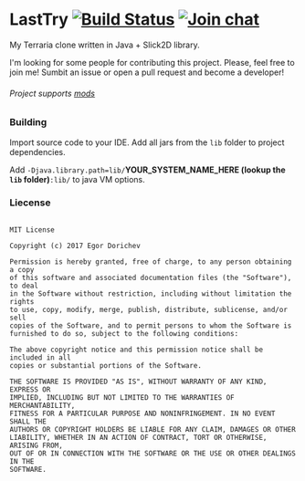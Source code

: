# LastTry [![Build Status](https://travis-ci.org/egordorichev/tiny-network.svg?branch=master)](https://travis-ci.org/egordorichev/LastTry) [![Join chat](https://img.shields.io/gitter/room/nwjs/nw.js.svg)](https://gitter.im/last-try/Lobby)

My Terraria clone written in Java + Slick2D library. 

I'm looking for some people for contributing this project.
Please, feel free to join me! Sumbit an issue or open a pull request and become a developer! 

###### Project supports [mods](https://github.com/egordorichev/LastTryMods)

### Building

Import source code to your IDE. Add all jars from the `lib` folder to project dependencies. 

Add `-Djava.library.path=lib/`**YOUR_SYSTEM_NAME_HERE (lookup the `lib` folder)**`:lib/` to java VM options.

### Liecense

```

MIT License

Copyright (c) 2017 Egor Dorichev

Permission is hereby granted, free of charge, to any person obtaining a copy
of this software and associated documentation files (the "Software"), to deal
in the Software without restriction, including without limitation the rights
to use, copy, modify, merge, publish, distribute, sublicense, and/or sell
copies of the Software, and to permit persons to whom the Software is
furnished to do so, subject to the following conditions:

The above copyright notice and this permission notice shall be included in all
copies or substantial portions of the Software.

THE SOFTWARE IS PROVIDED "AS IS", WITHOUT WARRANTY OF ANY KIND, EXPRESS OR
IMPLIED, INCLUDING BUT NOT LIMITED TO THE WARRANTIES OF MERCHANTABILITY,
FITNESS FOR A PARTICULAR PURPOSE AND NONINFRINGEMENT. IN NO EVENT SHALL THE
AUTHORS OR COPYRIGHT HOLDERS BE LIABLE FOR ANY CLAIM, DAMAGES OR OTHER
LIABILITY, WHETHER IN AN ACTION OF CONTRACT, TORT OR OTHERWISE, ARISING FROM,
OUT OF OR IN CONNECTION WITH THE SOFTWARE OR THE USE OR OTHER DEALINGS IN THE
SOFTWARE.
```
